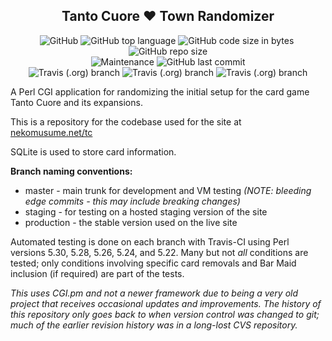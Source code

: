 <h2 align="center">Tanto Cuore &#9829; Town Randomizer</h2>

<p align="center"><img alt="GitHub" src="https://img.shields.io/github/license/BrotherBuford/tantocuore-randomizer">&nbsp;<img alt="GitHub top language" src="https://img.shields.io/github/languages/top/brotherbuford/tantocuore-randomizer">&nbsp;<img alt="GitHub code size in bytes" src="https://img.shields.io/github/languages/code-size/brotherbuford/tantocuore-randomizer">&nbsp;<img alt="GitHub repo size" src="https://img.shields.io/github/repo-size/BrotherBuford/tantocuore-randomizer">
<br /><img alt="Maintenance" src="https://img.shields.io/maintenance/yes/2019">&nbsp;<img alt="GitHub last commit" src="https://img.shields.io/github/last-commit/BrotherBuford/tantocuore-randomizer">
<br /><img alt="Travis (.org) branch" src="https://img.shields.io/travis/brotherbuford/tantocuore-randomizer/master?label=tests%20%28master%29">&nbsp;<img alt="Travis (.org) branch" src="https://img.shields.io/travis/brotherbuford/tantocuore-randomizer/staging?label=tests%20%28staging%29">&nbsp;<img alt="Travis (.org) branch" src="https://img.shields.io/travis/brotherbuford/tantocuore-randomizer/production?label=tests%20%28production%29"></p>

<p>A Perl CGI application for randomizing the initial setup for
the card game Tanto Cuore and its expansions.</p>

<p>This is a repository for the codebase used for the site at <a href="https://nekomusume.net/tc">nekomusume.net/tc</a></p>

<p>SQLite is used to store card information.</p>

<p><b>Branch naming conventions:</b></p>
<ul>
<li>master - main trunk for development and VM testing <i>(NOTE: bleeding edge commits - this may include breaking changes)</i></li>
<li>staging - for testing on a hosted staging version of the site</li>
<li>production - the stable version used on the live site</li>
</ul>

<p>Automated testing is done on each branch with Travis-CI using Perl versions 5.30, 5.28, 5.26, 5.24, and 5.22.  Many but not <i>all</i> conditions are tested; only conditions involving specific card removals and Bar Maid inclusion (if required) are part of the tests.</p>

<p><i>This uses CGI.pm and not a newer framework due to being a very old project that receives occasional updates and improvements.  The history of this repository only goes back to when version control was changed to git; much of the earlier revision history was in a long-lost CVS repository.</i></p>
